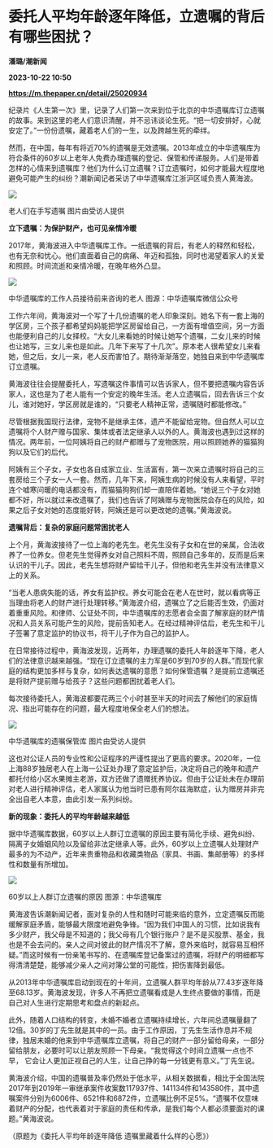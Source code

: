 # 委托人平均年龄逐年降低，立遗嘱的背后有哪些困扰？
**潘璐/潮新闻**

**2023-10-22 10:50**

**https://m.thepaper.cn/detail/25020934**

纪录片《人生第一次》里，记录了人们第一次来到位于北京的中华遗嘱库订立遗嘱的故事。来到这里的老人们意识清醒，并不忌讳谈论生死。“把一切安排好，心就安定了。”一份份遗嘱，藏着老人们的一生，以及跨越生死的牵绊。

然而，在中国，每年有将近70%的遗嘱是无效遗嘱。2013年成立的中华遗嘱库为符合条件的60岁以上老年人免费办理遗嘱的登记、保管和传递服务。人们是带着怎样的心情来到遗嘱库？他们为什么订立遗嘱？订立遗嘱时，如何才能最大程度地避免可能产生的纠纷？潮新闻记者采访了中华遗嘱库江浙沪区域负责人黄海波。

![](https://imagecloud.thepaper.cn/thepaper/image/275/163/339.jpg)

老人们在手写遗嘱 图片由受访人提供

**立下遗嘱：为保护财产，也可见亲情冷暖**

2017年，黄海波进入中华遗嘱库工作。一纸遗嘱的背后，有老人的释然和轻松，也有无奈和忧心。他们直面着自己的病痛、年迈和孤独，同时也渴望着家人的关爱和照顾。时间流逝和亲情冷暖，在晚年格外凸显。

![](https://imagecloud.thepaper.cn/thepaper/image/275/163/340.png)

中华遗嘱库的工作人员接待前来咨询的老人 图源：中华遗嘱库微信公众号

工作六年间，黄海波对一个写了十几份遗嘱的老人印象深刻。她名下有一套上海的学区房，三个孩子都希望妈妈能把学区房留给自己，一方面有增值空间，另一方面也能便利自己的儿女择校。“大女儿来看她的时候让她写个遗嘱，二女儿来的时候也让她写，三女儿来也是如此。几年下来写了十几次”。原本老人很希望女儿来看她，但之后，女儿一来，老人反而害怕了。期待渐渐落空，她独自来到中华遗嘱库订立遗嘱。

黄海波往往会提醒委托人，写遗嘱这件事情可以告诉家人，但不要把遗嘱内容告诉家人，这也是为了老人能有一个安定的晚年生活。老人立遗嘱后，回去告诉三个女儿，谁对她好，学区房就是谁的，“只要老人精神正常，遗嘱随时都能修改。”

尽管根据我国现行法律，宠物不是继承主体，遗产不能留给宠物。但自然人可以立遗嘱将个人财产赠与国家、集体或者法定继承人以外的人。黄海波也遇到过这样的情况。两年前，一位阿姨将自己的财产都赠与了宠物医院，用以照顾她养的猫猫狗狗以及它们的后代。

阿姨有三个子女，子女也各自成家立业、生活富有，第一次来立遗嘱时将自己的三套房给三个子女一人一套。然而，几年下来，阿姨生病的时候没有人来看望，平时连个嘘寒问暖的电话都没有，而猫猫狗狗们却一直陪伴着她。“她说三个子女对她都不好，所以就过来改遗嘱了，我们也告诉了阿姨赠与宠物医院会存在的风险，如果之后子女对她的态度能好转，阿姨还是可以更改她的遗嘱。”黄海波说。

**遗嘱背后：复杂的家庭问题常困扰老人**

上个月，黄海波接待了一位上海的老先生。老先生没有子女和在世的亲属，合法收养了一位养女。但老先生觉得养女对自己照料不周，照顾自己多年的，反而是后来认识的干儿子。因此，老先生想将财产留给干儿子，但他和老先生并没有法律意义上的关系。

“当老人患病失能的话，养女有监护权。养女可能会在老人在世时，就以看病等正当理由将老人的财产进行处理转移。”黄海波介绍，遗嘱立了之后能否生效，仍面对着重重风险。和律师、公证处不同，中华遗嘱库的志愿者会全面了解家庭的财产情况和人员关系可能产生的风险，提前告知老人。在经过精神评估后，老先生和干儿子签署了意定监护的协议书，将干儿子作为自己的监护人。

在日常接待过程中，黄海波发现，近两年，办理遗嘱的委托人年龄逐年下降，老人们的法律意识越来越强。“现在订立遗嘱的主力军是60岁到70岁的人群。”而现代家庭的结构更加多样与复杂，如何表达遗嘱的意愿？如何保管遗嘱？是提前立遗嘱还是将财产提前赠与给孩子？这些问题都困扰着老人们。

每次接待委托人，黄海波都要花两三个小时甚至半天的时间去了解他们的家庭情况、指出可能存在的问题，最大程度地保全老人们的想法。

![](https://imagecloud.thepaper.cn/thepaper/image/275/163/341.jpg)

中华遗嘱库的遗嘱保管库 图片由受访人提供

这也对公证人员的专业性和公证程序的严谨性提出了更高的要求。2020年，一位上海88岁独居老人在上海一公证处办理了意定监护后，决定将自己的晚年和遗产都托付给小区水果摊主老游，双方还做了遗赠抚养协议。但由于公证处未在办理前对老人进行精神评估，老人家属认为他当时已患有阿尔兹海默症，认为赠房并非完全出自老人本意，由此引发一系列纠纷。

**新的现象：委托人的平均年龄越来越低**

据中华遗嘱库数据，60岁以上人群订立遗嘱的原因主要有简化手续、避免纠纷、隔离子女婚姻风险以及留给非法定继承人等。此外，60岁以上立遗嘱人处理财产最多的为不动产，近年来贵重物品和收藏类物品（家具、书画、集邮册等）的多样性和数量有所增加。

![](https://imagecloud.thepaper.cn/thepaper/image/275/163/342.jpg)

60岁以上人群订立遗嘱的原因 图源：中华遗嘱库

黄海波告诉潮新闻记者，面对复杂的人性和随时可能来临的意外，立定遗嘱反而能缓解家庭矛盾，能够最大限度地避免争锋。“因为我们中国人的习惯，比如说我有多少财产，我父母是不知道的；我父母有几个银行账户？是不是买股票、基金，我也是不会去问的。亲人之间对彼此的财产情况不了解，意外来临时，就容易互相怀疑。”而这时候有一份亲笔书写的、在遗嘱库登记备案过的遗嘱，将财产的明细都写得清清楚楚，能够减少亲人之间对簿公堂的可能性，把伤害降到最低。

从2013年中华遗嘱库启动到现在的十年间，立遗嘱人群平均年龄从77.43岁逐年降至68.13岁。黄海波发现，许多人不再把立遗嘱看成是人生终点要做的事情，而是自己对人生进行定期思考和盘点的新起点。

此外，随着人口结构的转变，未婚不婚者立遗嘱持续增长，六年间总遗嘱量翻了12倍。30岁的丁先生就是其中的一员。由于工作原因，丁先生生活作息并不规律，独居未婚的他来到中华遗嘱库立遗嘱，将自己的财产一部分留给母亲，一部分留给朋友，必要时可以让朋友照顾一下母亲。“我觉得这个时间立遗嘱一点也不早， 它会让人更加正视自己的人生，让自己挣的每一分钱更有意义。”丁先生说。

黄海波介绍，中国的遗嘱普及率仍然处于低水平，从相关数据看，相比于全国法院2017年到2019年一审继承案件收案数117937件、141134件和143580件，其中遗嘱案件分别为6006件、6521件和6872件，立遗嘱比例不足5%。“遗嘱不仅意味着财产的分配，也代表着对于家庭的责任和传承，是我们每个人都必须要面对的课题。”黄海波说。

（原题为《委托人平均年龄逐年降低 遗嘱里藏着什么样的心愿》）